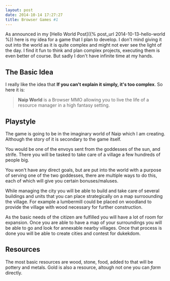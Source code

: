 ```yaml
---
layout: post
date: 2014-10-14 17:27:27
title: Browser Games #1
---
```


As announced in my [Hello World Post]({% post_url 2014-10-13-hello-world %})
here is my idea for a game that I plan to develop. I don't mind giving it out
into the world as it is quite complex and might not ever see the light of the
day. I find it fun to think and plan complex projects, executing them is even
better of course. But sadly I don't have infinite time at my hands.

The Basic Idea
--------------

I really like the idea that **If you can't explain it simply, it's too
complex**. So here it is:

> **Naip World** is a Browser MMO allowing you to live the life of a resource
> manager in a high fantasy setting.

Playstyle
---------

The game is going to be in the imaginary world of Naip which I am creating.
Although the story of it is secondary to the game itself.

You would be one of the envoys sent from the goddesses of the sun, and strife.
There you will be tasked to take care of a village a few hundreds of people big.

You won't have any direct goals, but are put into the world with a purpose of
serving one of the two goddesses, there are multiple ways to do this, each of
which will give you certain bonuses/maluses.

While managing the city you will be able to build and take care of several
buildings and units that you can place strategically on a map surroounding the
village. For example a lumbermill could be placed on woodland to provide the
village with wood necessary for further construction.

As the basic needs of the citizen are fulfilled you will have a lot of room for
expansion. Once you are able to have a map of your surroundings you will be able
to go and look for annexable nearby villages. Once that process is done you will
be able to create cities and contest for dukekdom.

Resources
---------

The most basic resources are wood, stone, food, added to that will be pottery
and metals. Gold is also a resource, altough not one you can *farm* directly.
